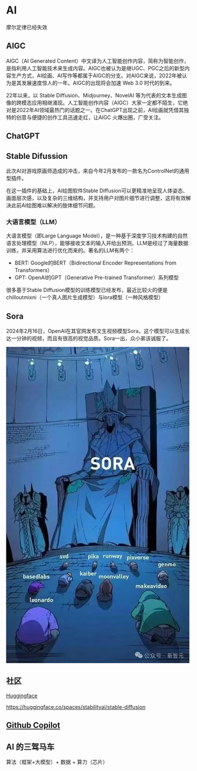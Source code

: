 # AI
摩尔定律已经失效

## AIGC
AIGC（AI Generated Content）中文译为人工智能创作内容，简称为智能创作，是指利用人工智能技术来生成内容。AIGC也被认为是继UGC、PGC之后的新型内容生产方式，AI绘画、AI写作等都属于AIGC的分支。对AIGC来说，2022年被认为是其发展速度惊人的一年。AIGC的出现将会加速 Web 3.0 时代的到来。

22年以来，以 Stable Diffusion、Midjourney、NovelAI 等为代表的文本生成图像的跨模态应用相继涌现。人工智能创作内容（AIGC）大家一定都不陌生，它绝对是2022年AI领域最热门的话题之一。在ChatGPT出现之前，AI绘画就凭借其独特的创意与便捷的创作工具迅速走红，让AIGC 火爆出圈，广受关注。

## ChatGPT

## Stable Difussion
此次AI对游戏原画师造成的冲击，来自今年2月发布的一款名为ControlNet的通用型插件。

在这一插件的基础上，AI绘图软件Stable Diffusion可以更精准地呈现人体姿态、画面层次感，以及复杂的三维结构，并支持用户对图片细节进行调整，这将有效解决此前AI绘图难以解决的肢体细节问题。

### 大语言模型（LLM）
大语言模型（即Large Language Model），是一种基于深度学习技术构建的自然语言处理模型（NLP），能够接收文本的输入并给出预测。LLM是经过了海量数据训练，并采用算法进行优化而来的。著名的LLM有两个：
  * BERT: Google的BERT（Bidirectional Encoder Representations from Transformers）
  * GPT: OpenAI的GPT（Generative Pre-trained Transformer）系列模型

很多基于Stable Diffusion模型的训练模型已经发布，最近比较火的便是chilloutmixni（一个真人图片生成模型）与lora模型（一种风格模型）


## Sora
2024年2月16日，OpenAI在其官网发布文生视频模型Sora，这个模型可以生成长达一分钟的视频，而且有很高的视觉品质。Sora一出，众小弟该诚服了。

![sora is the god](./image/sora-is-the-god.jpg)


## 社区
[Huggingface](https://huggingface.co/)

https://huggingface.co/spaces/stabilityai/stable-diffusion

## [Github Copilot](https://github.com/features/copilot)

## AI 的三驾马车
算法（框架+大模型）+ 数据 + 算力（芯片）